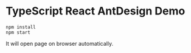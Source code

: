 TypeScript React AntDesign Demo
=================================

```
npm install
npm start
```

It will open page on browser automatically.
